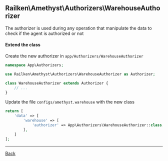 ## Railken\Amethyst\Authorizers\WarehouseAuthorizer

The authorizer is used during any operation that manipulate the data to check if the agent is authorized or not

#### Extend the class

Create the new authorizer in `app/Authorizers/WarehouseAuthorizer`
```php
namespace App\Authorizers;

use Railken\Amethyst\Authorizers\WarehouseAuthorizer as Authorizer;

class WarehouseAuthorizer extends Authorizer {
	// ...
}
```
Update the file `configs/amethyst.warehouse` with the new class
```php
return [
    'data' => [
        'warehouse' => [
            'authorizer' => App\Authorizers\WarehouseAuthorizer::class,
        ],
    ]
];
```

---
[Back](index.md)